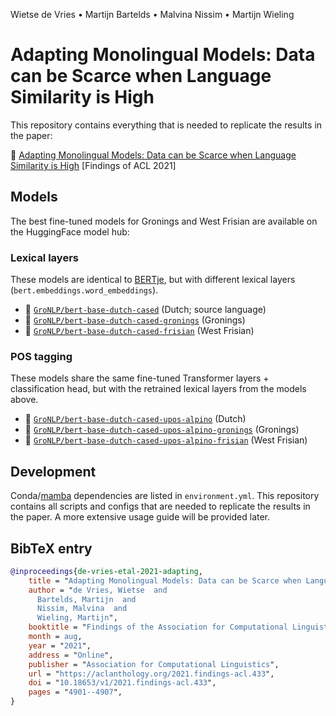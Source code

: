 Wietse de Vries • Martijn Bartelds • Malvina Nissim • Martijn Wieling

# Adapting Monolingual Models: Data can be Scarce when Language Similarity is High

This repository contains everything that is needed to replicate the results in the paper:

📝 [Adapting Monolingual Models: Data can be Scarce when Language Similarity is High](https://aclanthology.org/2021.findings-acl.433/) [Findings of ACL 2021]

## Models

The best fine-tuned models for Gronings and West Frisian are available on the HuggingFace model hub:

### Lexical layers
These models are identical to [BERTje](https://github.com/wietsedv/bertje), but with different lexical layers (`bert.embeddings.word_embeddings`).

 - 🤗 [`GroNLP/bert-base-dutch-cased`](https://huggingface.co/GroNLP/bert-base-dutch-cased) (Dutch; source language)
 - 🤗 [`GroNLP/bert-base-dutch-cased-gronings`](https://huggingface.co/GroNLP/bert-base-dutch-cased-gronings) (Gronings)
 - 🤗 [`GroNLP/bert-base-dutch-cased-frisian`](https://huggingface.co/GroNLP/bert-base-dutch-cased-frisian) (West Frisian)

### POS tagging
These models share the same fine-tuned Transformer layers + classification head, but with the retrained lexical layers from the models above.

 - 🤗 [`GroNLP/bert-base-dutch-cased-upos-alpino`](https://huggingface.co/GroNLP/bert-base-dutch-cased-upos-alpino) (Dutch)
 - 🤗 [`GroNLP/bert-base-dutch-cased-upos-alpino-gronings`](https://huggingface.co/GroNLP/bert-base-dutch-cased-upos-alpino-gronings) (Gronings)
 - 🤗 [`GroNLP/bert-base-dutch-cased-upos-alpino-frisian`](https://huggingface.co/GroNLP/bert-base-dutch-cased-upos-alpino-frisian) (West Frisian)

## Development

Conda/[mamba](https://github.com/mamba-org/mamba) dependencies are listed in `environment.yml`. This repository contains all scripts and configs that are needed to replicate the results in the paper. A more extensive usage guide will be provided later.


## BibTeX entry

```bibtex
@inproceedings{de-vries-etal-2021-adapting,
    title = "Adapting Monolingual Models: Data can be Scarce when Language Similarity is High",
    author = "de Vries, Wietse  and
      Bartelds, Martijn  and
      Nissim, Malvina  and
      Wieling, Martijn",
    booktitle = "Findings of the Association for Computational Linguistics: ACL-IJCNLP 2021",
    month = aug,
    year = "2021",
    address = "Online",
    publisher = "Association for Computational Linguistics",
    url = "https://aclanthology.org/2021.findings-acl.433",
    doi = "10.18653/v1/2021.findings-acl.433",
    pages = "4901--4907",
}
```
